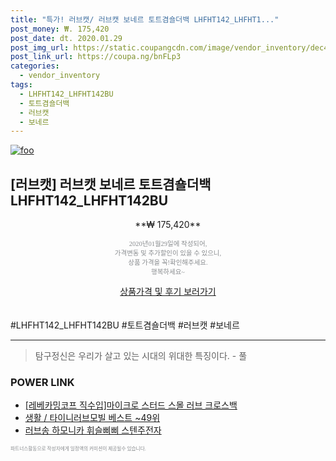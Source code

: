 ```yaml
--- 
title: "특가! 러브캣/ 러브캣 보네르 토트겸숄더백 LHFHT142_LHFHT1..." 
post_money: ₩. 175,420 
post_date: dt. 2020.01.29 
post_img_url: https://static.coupangcdn.com/image/vendor_inventory/dec4/f93c941a645c4da57aa9d37c3807704d61cc2dd1558ba86cb762441d146b.jpg 
post_link_url: https://coupa.ng/bnFLp3 
categories: 
  - vendor_inventory 
tags: 
  - LHFHT142_LHFHT142BU 
  - 토트겸숄더백 
  - 러브캣 
  - 보네르 
--- 
```

[![foo](https://static.coupangcdn.com/image/vendor_inventory/dec4/f93c941a645c4da57aa9d37c3807704d61cc2dd1558ba86cb762441d146b.jpg)](https://coupa.ng/bnFLp3) 

## [러브캣] 러브캣 보네르 토트겸숄더백 LHFHT142_LHFHT142BU 
<p style="text-align: center;">**₩ 175,420**</p> 
<p style="text-align: center;"><span style="color: #898c8f; font-family: Georgia,Times,serif; font-size: 0.75em;">2020년01월29일에 작성되어, <br>가격변동 및 추가할인이 있을 수 있으니,<br> 상품 가격을 꼭!확인해주세요.<br>행복하세요~</span> 
</p>	 
<div markdown="0" style="text-align: center;"><a href="https://coupa.ng/bnFLp3" class="btn btn--success">상품가격 및 후기 보러가기</a></div> 
<br><br> 
  #LHFHT142_LHFHT142BU #토트겸숄더백 #러브캣 #보네르 
<hr> 

> 탐구정신은 우리가 살고 있는 시대의 위대한 특징이다. - 풀 


### POWER LINK

* <a href="https://blog.naver.com/sakai111/221784303293" target="_blank">[레베카밍코프 직수입]마이크로 스터드 스몰 러브 크로스백</a>
* <a href="https://blog.naver.com/santokki14/221783825021" target="_blank">생활 / 타이니러브모빌 베스트 ~49위</a>
* <a href="https://blog.naver.com/santokki14/221784301551" target="_blank">러브송 하모니카 휘슬삐삐 스텐주전자</a>

<span style="color: #898c8f; font-family: Georgia,Times,serif; font-size: 0.55em;">파트너스활동으로 작성자에게 일정액의 커미션이 제공될수 있습니다.</span> 
